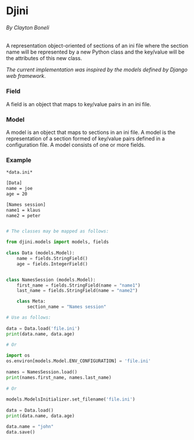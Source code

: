 # Djini

###### By Clayton Boneli

A representation object-oriented of sections of an ini file where the section name will be represented 
by a new Python class and the key/value will be the attributes of this new class.
    
*The current implementation was inspired by the models defined by Django web framework*.
    
### Field
A field is an object that maps to key/value pairs in an ini file.
    
### Model
A model is an object that maps to sections in an ini file.
A model is the representation of a section formed of key/value pairs defined in a configuration file.
A model consists of one or more fields.
    
### Example    
```bash
*data.ini*

[Data]
name = joe
age = 20

[Names session]
name1 = klaus
name2 = peter
```

```python

# The classes may be mapped as follows:

from djini.models import models, fields
    
class Data (models.Model):
    name = fields.StringField()
    age = fields.IntegerField()


class NamesSession (models.Model):
    first_name = fields.StringField(name = "name1")
    last_name = fields.StringField(name = "name2")

    class Meta:
        section_name = "Names session"

# Use as follows:
    
data = Data.load('file.ini')
print(data.name, data.age)

# Or
    
import os
os.environ[models.Model.ENV_CONFIGURATION] = 'file.ini'
    
names = NamesSession.load()
print(names.first_name, names.last_name)
    
# Or
    
models.ModelsInitializer.set_filename('file.ini')
   
data = Data.load()
print(data.name, data.age)

data.name = "john"
data.save()
```
